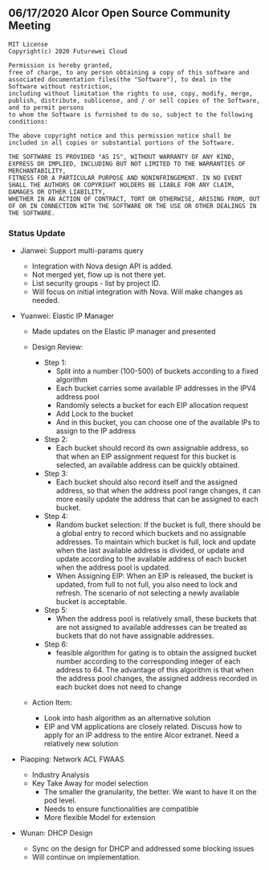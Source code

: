 ## 06/17/2020 Alcor Open Source Community Meeting
 
    MIT License
    Copyright(c) 2020 Futurewei Cloud

    Permission is hereby granted,
    free of charge, to any person obtaining a copy of this software and associated documentation files(the "Software"), to deal in the Software without restriction,
    including without limitation the rights to use, copy, modify, merge, publish, distribute, sublicense, and / or sell copies of the Software, and to permit persons
    to whom the Software is furnished to do so, subject to the following conditions:

    The above copyright notice and this permission notice shall be included in all copies or substantial portions of the Software.

    THE SOFTWARE IS PROVIDED "AS IS", WITHOUT WARRANTY OF ANY KIND, EXPRESS OR IMPLIED, INCLUDING BUT NOT LIMITED TO THE WARRANTIES OF MERCHANTABILITY,
    FITNESS FOR A PARTICULAR PURPOSE AND NONINFRINGEMENT. IN NO EVENT SHALL THE AUTHORS OR COPYRIGHT HOLDERS BE LIABLE FOR ANY CLAIM, DAMAGES OR OTHER LIABILITY,
    WHETHER IN AN ACTION OF CONTRACT, TORT OR OTHERWISE, ARISING FROM, OUT OF OR IN CONNECTION WITH THE SOFTWARE OR THE USE OR OTHER DEALINGS IN THE SOFTWARE.

### Status Update
 
* Jianwei: Support multi-params query
  * Integration with Nova design API is added.
  * Not merged yet, flow up is not there yet.
  * List security groups - list by project ID.
  * Will focus on initial integration with Nova. Will make changes as needed.
 
* Yuanwei: Elastic IP Manager
  * Made updates on the Elastic IP manager and presented
  * Design Review:
    * Step 1:
        * Split into a number (100-500) of buckets according to a fixed algorithm
        * Each bucket carries some available IP addresses in the IPV4 address pool
        * Randomly selects a bucket for each EIP allocation request
        * Add Lock to the bucket
        * And in this bucket, you can choose one of the available IPs to assign to the IP address
    * Step 2:
        * Each bucket should record its own assignable address, so that when an EIP assignment request for this bucket is selected, an available address can be quickly obtained.
    * Step 3:
        * Each bucket should also record itself and the assigned address, so that when the address pool range changes, it can more easily update the address that can be assigned to each bucket.
    * Step 4:
        * Random bucket selection: If the bucket is full, there should be a global entry to record which buckets and no assignable addresses. To maintain which bucket is full, lock and update when the last available address is divided, or update and update according to the available address of each bucket when the address pool is updated.
        * When Assigning EIP: When an EIP is released, the bucket is updated, from full to not full, you also need to lock and refresh. The scenario of not selecting a newly available bucket is acceptable.
    * Step 5:
        * When the address pool is relatively small, these buckets that are not assigned to available addresses can be treated as buckets that do not have assignable addresses.
    * Step 6:
        * feasible algorithm for gating is to obtain the assigned bucket number according to the corresponding integer of each address to 64. The advantage of this algorithm is that when the address pool changes, the assigned address recorded in each bucket does not need to change
 
   * Action Item:
      * Look into hash algorithm as an alternative solution
      *  EIP and VM applications are closely related. Discuss how to apply for an IP address to the entire Alcor extranet. Need a relatively new solution
 
* Piaoping: Network ACL FWAAS
  * Industry Analysis
  * Key Take Away for model selection
    * The smaller the granularity, the better. We want to have it on the pod level.
    * Needs to ensure functionalities are compatible
    * More flexible Model for extension
 
* Wunan: DHCP Design
  * Sync on the design for DHCP and addressed some blocking issues
  * Will continue on implementation.